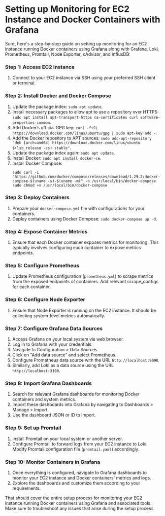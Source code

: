 # Setting up Monitoring for EC2 Instance and Docker Containers with Grafana


Sure, here's a step-by-step guide on setting up monitoring for an EC2 instance running Docker containers using Grafana along with Grafana, Loki, Prometheus, Promtail, Node Exporter, cAdvisor, and InfluxDB:

### Step 1: Access EC2 Instance
1. Connect to your EC2 instance via SSH using your preferred SSH client or terminal.

### Step 2: Install Docker and Docker Compose
1. Update the package index: `sudo apt update`.
2. Install necessary packages to allow apt to use a repository over HTTPS: `sudo apt install apt-transport-https ca-certificates curl software-properties-common`.
3. Add Docker’s official GPG key: `curl -fsSL https://download.docker.com/linux/ubuntu/gpg | sudo apt-key add -`.
4. Add the Docker repository to APT sources: `sudo add-apt-repository "deb [arch=amd64] https://download.docker.com/linux/ubuntu $(lsb_release -cs) stable"`.
5. Update the package index again: `sudo apt update`.
6. Install Docker: `sudo apt install docker-ce`.
7. Install Docker Compose: 
   ```
   sudo curl -L "https://github.com/docker/compose/releases/download/1.29.2/docker-compose-$(uname -s)-$(uname -m)" -o /usr/local/bin/docker-compose
   sudo chmod +x /usr/local/bin/docker-compose
   ```

### Step 3: Deploy Containers
1. Prepare your `docker-compose.yml` file with configurations for your containers.
2. Deploy containers using Docker Compose: `sudo docker-compose up -d`.

### Step 4: Expose Container Metrics
1. Ensure that each Docker container exposes metrics for monitoring. This typically involves configuring each container to expose metrics endpoints.

### Step 5: Configure Prometheus
1. Update Prometheus configuration (`prometheus.yml`) to scrape metrics from the exposed endpoints of containers. Add relevant scrape_configs for each container.

### Step 6: Configure Node Exporter
1. Ensure that Node Exporter is running on the EC2 instance. It should be collecting system-level metrics automatically.

### Step 7: Configure Grafana Data Sources
1. Access Grafana on your local system via web browser.
2. Log in to Grafana with your credentials.
3. Navigate to Configuration > Data Sources.
4. Click on "Add data source" and select Prometheus.
5. Configure Prometheus data source with the URL `http://localhost:9090`.
6. Similarly, add Loki as a data source using the URL `http://localhost:3100`.

### Step 8: Import Grafana Dashboards
1. Search for relevant Grafana dashboards for monitoring Docker containers and system metrics.
2. Import these dashboards into Grafana by navigating to Dashboards > Manage > Import.
3. Use the dashboard JSON or ID to import.

### Step 9: Set up Promtail
1. Install Promtail on your local system or another server.
2. Configure Promtail to forward logs from your EC2 instance to Loki. Modify Promtail configuration file (`promtail.yaml`) accordingly.

### Step 10: Monitor Containers in Grafana
1. Once everything is configured, navigate to Grafana dashboards to monitor your EC2 instance and Docker containers' metrics and logs.
2. Explore the dashboards and customize them according to your requirements.

That should cover the entire setup process for monitoring your EC2 instance running Docker containers using Grafana and associated tools. Make sure to troubleshoot any issues that arise during the setup process.
